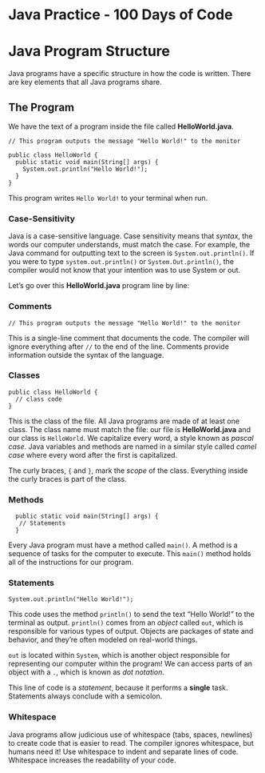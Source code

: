 # Java Practice - 100 Days of Code

# Java Program Structure
Java programs have a specific structure in how the code is written. There are key elements that all Java programs share.

## The Program

We have the text of a program inside the file called **HelloWorld.java**.

```
// This program outputs the message "Hello World!" to the monitor

public class HelloWorld {
  public static void main(String[] args) {
    System.out.println("Hello World!");
  }
}
```

This program writes ```Hello World!``` to your terminal when run.

### Case-Sensitivity

Java is a case-sensitive language. Case sensitivity means that *syntax*, the words our computer understands, must match the case. For example, the Java command for outputting text to the screen is ```System.out.println()```. If you were to type ```system.out.println()``` or ```System.Out.println()```, the compiler would not know that your intention was to use System or out.

Let’s go over this **HelloWorld.java** program line by line:

### Comments

```
// This program outputs the message "Hello World!" to the monitor
```

This is a single-line comment that documents the code. The compiler will ignore everything after ```//``` to the end of the line. Comments provide information outside the syntax of the language.

### Classes

```
public class HelloWorld { 
  // class code
}
```

This is the class of the file. All Java programs are made of at least one class. The class name must match the file: our file is **HelloWorld.java** and our class is ```HelloWorld```. We capitalize every word, a style known as *pascal case*. Java variables and methods are named in a similar style called *camel case* where every word after the first is capitalized.

The curly braces, ```{``` and ```}```, mark the *scope* of the class. Everything inside the curly braces is part of the class.

### Methods

```
  public static void main(String[] args) {
   // Statements
  }
```

Every Java program must have a method called ```main()```. A method is a sequence of tasks for the computer to execute. This ```main()``` method holds all of the instructions for our program.

### Statements

```
System.out.println("Hello World!");
```

This code uses the method ```println()``` to send the text “Hello World!” to the terminal as output. ```println()``` comes from an *object* called ```out```, which is responsible for various types of output. Objects are packages of state and behavior, and they’re often modeled on real-world things.

```out``` is located within ```System```, which is another object responsible for representing our computer within the program! We can access parts of an object with a ```.```, which is known as *dot notation*.

This line of code is a *statement*, because it performs a **single** task. Statements always conclude with a semicolon.

### Whitespace

Java programs allow judicious use of whitespace (tabs, spaces, newlines) to create code that is easier to read. The compiler ignores whitespace, but humans need it! Use whitespace to indent and separate lines of code. Whitespace increases the readability of your code.
